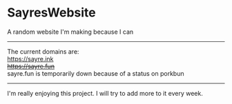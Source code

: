 # SayresWebsite
A random website I'm making because I can
<hr />

The current domains are:<br>
https://sayre.ink<br>
~~https://sayre.fun~~    
sayre.fun is temporarily down because of a status on porkbun
<hr />

I'm really enjoying this project. I will try to add more to it every week.
